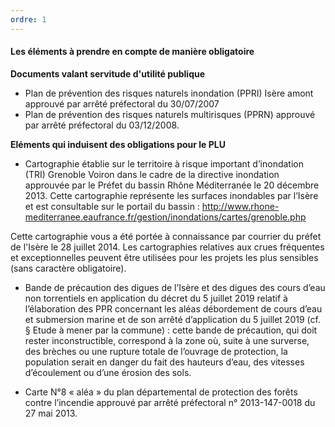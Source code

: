 ```yaml
---
ordre: 1
---
```


#### Les éléments à prendre en compte de manière obligatoire

**Documents valant servitude d'utilité publique**

- Plan de prévention des risques naturels inondation (PPRI)  Isère amont approuvé par arrêté préfectoral du 30/07/2007
- Plan de prévention des risques naturels multirisques (PPRN) approuvé par arrêté préfectoral du 03/12/2008. 

**Eléments qui induisent des obligations pour le PLU**

- Cartographie établie sur le territoire à risque important d’inondation (TRI) Grenoble Voiron dans le cadre de la directive inondation approuvée par le Préfet du bassin Rhône Méditerranée le 20 décembre 2013. Cette cartographie représente les surfaces inondables par l’Isère et est consultable sur le portail du bassin :
http://www.rhone-mediterranee.eaufrance.fr/gestion/inondations/cartes/grenoble.php

Cette cartographie vous a été portée à connaissance par courrier du préfet de l'Isère le 28 juillet 2014. Les cartographies relatives aux crues fréquentes et exceptionnelles peuvent être utilisées pour les projets les plus sensibles (sans caractère obligatoire).

- Bande de précaution des digues de l’Isère et des digues des cours d’eau non torrentiels en application du décret du 5 juillet 2019 relatif à l’élaboration des PPR concernant les aléas débordement de cours d’eau et submersion marine et de son arrêté d’application du 5 juillet 2019 (cf. § Etude à mener par la commune) : cette bande de précaution, qui doit rester inconstructible, correspond à la zone où, suite à une surverse, des brèches ou une rupture totale de l’ouvrage de protection, la population serait en danger du fait des hauteurs d’eau, des vitesses d’écoulement ou d’une érosion des sols.

- Carte N°8 « aléa » du plan départemental de protection des forêts contre l’incendie approuvé par arrêté préfectoral n° 2013-147-0018 du 27 mai 2013.
